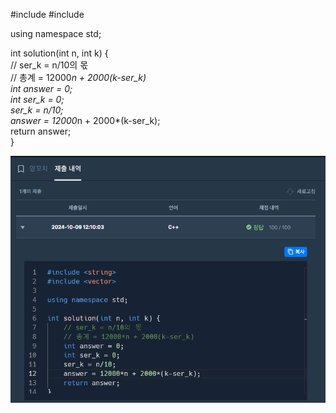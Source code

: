 #include <string>
#include <vector>

using namespace std;

int solution(int n, int k) {  
    // ser_k = n/10의 몫  
    // 총계 = 12000*n + 2000(k-ser_k)  
    int answer = 0;  
    int ser_k = 0;  
    ser_k = n/10;  
    answer = 12000*n + 2000*(k-ser_k);  
    return answer;  
}


![2-1 양꼬치 과제](../assets/2-1.png)
